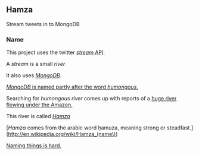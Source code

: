 ## Hamza

Stream tweets in to MongoDB

### Name

This project uses the twitter [*stream* API](https://dev.twitter.com/docs/streaming-apis).

A *stream* is a small *river*

It also uses [*MongoDB*](http://www.mongodb.org/).

[*MongoDB* is named partly after the word *humongous*.](http://en.wikipedia.org/wiki/MongoDB)

Searching for *humongous river* comes up with reports of a [huge river flowing under the Amazon.](http://www.rdmag.com/news/2011/08/scientists-find-signs-huge-river-flowing-under-amazon)

This river is called [*Hamza*](http://en.wikipedia.org/wiki/Hamza_River)

[*Hamza* comes from the arabic word ḥamuza, meaning strong or steadfast.](http://en.wikipedia.org/wiki/Hamza_(name\))

[Naming things is hard.](http://martinfowler.com/bliki/TwoHardThings.html)
